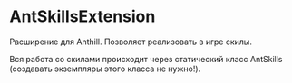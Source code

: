 # AntSkillsExtension
Расширение для Anthill. Позволяет реализовать в игре скилы.

Вся работа со скилами происходит через статический класс AntSkills (создавать экземпляры этого класса не нужно!).

